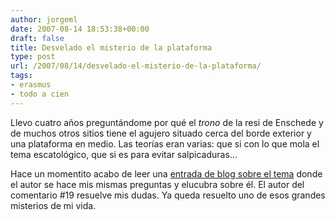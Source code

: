 ```yaml
---
author: jorgeml
date: 2007-08-14 18:53:38+00:00
draft: false
title: Desvelado el misterio de la plataforma
type: post
url: /2007/08/14/desvelado-el-misterio-de-la-plataforma/
tags:
- erasmus
- todo a cien
---
```


Llevo cuatro años preguntándome por qué el _trono_ de la resi de Enschede y de muchos otros sitios tiene el agujero situado cerca del borde exterior y una plataforma en medio. Las teorías eran varias: que si con lo que mola el tema escatológico, que si es para evitar salpicaduras...

Hace un momentito acabo de leer una [entrada de blog sobre el tema](http://www.aitorgarcia.net/el-water-comunista/) donde el autor se hace mis mismas preguntas y elucubra sobre él. El autor del comentario #19 resuelve mis dudas. Ya queda resuelto uno de esos grandes misterios de mi vida.
